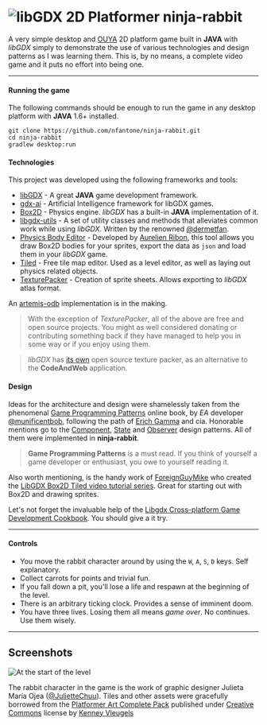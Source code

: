 ![libGDX 2D Platformer](https://db.tt/ogB3znYV "rabbit")  ninja-rabbit
==========

A very simple desktop and [OUYA](https://www.ouya.tv/) 2D platform game built in **JAVA** with _libGDX_ simply to demonstrate the use of various technologies and design patterns as I was learning them. This is, by no means, a complete video game and it puts no effort into being one. 

----------

#### Running the game
The following commands should be enough to run the game in any desktop platform with **JAVA** 1.6+ installed.

```
git clone https://github.com/nfantone/ninja-rabbit.git
cd ninja-rabbit
gradlew desktop:run
```

#### Technologies
This project was developed using the following frameworks and tools:

 - [libGDX](http://libgdx.badlogicgames.com/) - A great **JAVA** game development framework.
 - [gdx-ai](https://github.com/libgdx/gdx-ai) - Artificial Intelligence framework for libGDX games.
 - [Box2D](http://box2d.org/) - Physics engine. _libGDX_ has a built-in **JAVA** implementation of it.
 - [libgdx-utils](https://bitbucket.org/dermetfan/libgdx-utils/wiki/Home) - A set of utility classes and methods that alleviates common work while using _libGDX_. Written by the renowned [@dermetfan](https://www.youtube.com/user/dermetfan).
 - [Physics Body Editor](http://www.aurelienribon.com/blog/projects/physics-body-editor/) - Developed by [Aurelien Ribon](http://www.aurelienribon.com/blog/), this tool allows you draw Box2D bodies for your sprites, export the data as `json` and load them in your _libGDX_ game.
 - [Tiled](http://www.mapeditor.org) - Free tile map editor. Used as a level editor, as well as laying out physics related objects.
 - [TexturePacker](https://www.codeandweb.com/texturepacker) - Creation of sprite sheets. Allows exporting to _libGDX_ atlas format.

An [artemis-odb](https://github.com/junkdog/artemis-odb/wiki) implementation is in the making.

> With the exception of _TexturePacker_, all of the above are free and open source projects. You might as well considered donating or contributing something back if they have managed to help you in some way or if you enjoy using them. 

> _libGDX_ has [its own](https://github.com/libgdx/libgdx/wiki/Texture-packer) open source texture packer, as an alternative to the **CodeAndWeb** application. 

#### Design
Ideas for the architecture and design were shamelessly taken from the phenomenal [Game Programming Patterns](http://gameprogrammingpatterns.com) online book, by _EA_ developer [@munificentbob](https://twitter.com/intent/user?screen_name=munificentbob), following the path of [Erich Gamma](http://https://en.wikipedia.org/wiki/Erich_Gamma) and cia. Honorable mentions go to the [Component](http://gameprogrammingpatterns.com/component.html), [State](http://gameprogrammingpatterns.com/state.html) and [Observer](http://gameprogrammingpatterns.com/observer.html) design patterns. All of them were implemented in **ninja-rabbit**.

> **Game Programming Patterns** is a must read. If you think of yourself a game developer or enthusiast, you owe to yourself reading it.

Also worth mentioning, is the handy work of [ForeignGuyMike](http://neetlife2.blogspot.com.ar/) who created the [LibGDX Box2D Tiled video tutorial series](http://youtu.be/85A1w1iD2oA?list=PL-2t7SM0vDfdYJ5Pq9vxeivblbZuFvGJK). Great for starting out with Box2D and drawing sprites.

Let's not forget the invaluable help of the [Libgdx Cross-platform Game Development Cookbook](https://www.packtpub.com/game-development/libgdx-cross-platform-game-development-cookbook). You should give a it try.

----------

#### Controls


* You move the rabbit character around by using the `W`, `A`, `S`, `D` keys. Self explanatory.
* Collect carrots for points and trivial fun.
* If you fall down a pit, you'll lose a life and respawn at the beginning of the level. 
* There is an arbitrary ticking clock. Provides a sense of imminent doom.
* You have three lives. Losing them all means _game over_. No continues. Use them wisely.

------

Screenshots
-----------
![At the start of the level](https://www.dropbox.com/s/40yo6w7p9ms2q27/rabbit-screenshot.png?dl=0&raw=1 "Screenshot")

The rabbit character in the game is the work of graphic designer Julieta María Ojea ([@JulietteChuu](https://twitter.com/JulietteChuu)).
Tiles and other assets were gracefully borrowed from the [Platformer Art Complete Pack](http://www.kenney.nl/assets) published under [Creative Commons](http://creativecommons.org/publicdomain/zero/1.0/) license by [Kenney Vleugels](www.kenney.nl)
